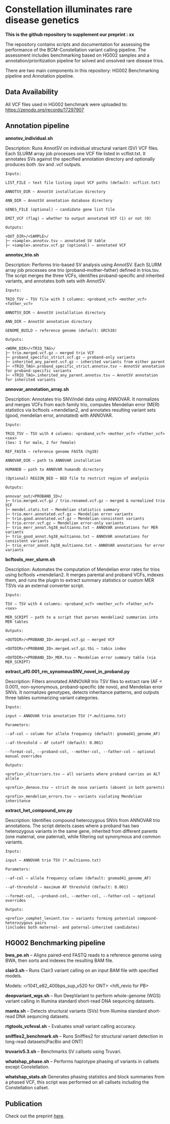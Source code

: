 # Constellation illuminates rare disease genetics

**This is the github repository to supplement our preprint : xx**

The repository contains scripts and documentation for assessing the performance of the BCM-Constellation variant calling pipeline. The assessment includes benchmarking based on HG002 samples and a annotation/prioritization pipeline for solved and unsolved rare disease trios.

There are two main components in this repository: HG002 Benchmarking pipeline and Annotation pipeline.

## Data Availability
All VCF files used in HG002 benchmark were uploaded to: https://zenodo.org/records/17297907

## Annotation pipeline

**annotsv_individual.sh**

Description:
Runs AnnotSV
 on individual structural variant (SV) VCF files. Each SLURM array job processes one VCF file listed in vcflist.txt. It annotates SVs against the specified annotation directory and optionally produces both .tsv and .vcf outputs.

```
Inputs:

LIST_FILE — text file listing input VCF paths (default: vcflist.txt)

ANNOTSV_DIR — AnnotSV installation directory

ANN_DIR — AnnotSV annotation database directory

GENES_FILE (optional) — candidate gene list file

EMIT_VCF (flag) — whether to output annotated VCF (1) or not (0)

Outputs:

<OUT_DIR>/<SAMPLE>/
├─ <sample>.annotsv.tsv — annotated SV table
├─ <sample>.annotsv.vcf.gz (optional) — annotated VCF
```


**annotsv_trio.sh**

Description:
Performs trio-based SV analysis using AnnotSV. Each SLURM array job processes one trio (proband–mother–father) defined in trios.tsv. The script merges the three VCFs, identifies proband-specific and inherited variants, and annotates both sets with AnnotSV.

```
Inputs:

TRIO_TSV — TSV file with 3 columns: <proband_vcf> <mother_vcf> <father_vcf>

ANNOTSV_DIR — AnnotSV installation directory

ANN_DIR — AnnotSV annotation directory

GENOME_BUILD — reference genome (default: GRCh38)

Outputs:

<WORK_DIR>/<TRIO_TAG>/
├─ trio.merged.vcf.gz — merged trio VCF
├─ proband_specific_strict.vcf.gz — proband-only variants
├─ inherited_any_parent.vcf.gz — inherited variants from either parent
├─ <TRIO_TAG>.proband_specific_strict.annotsv.tsv — AnnotSV annotation for proband-specific variants
├─ <TRIO_TAG>.inherited_any_parent.annotsv.tsv — AnnotSV annotation for inherited variants

```

**annovar_annotation_array.sh**

Description:
Annotates trio SNV/indel data using ANNOVAR. It normalizes and merges VCFs from each family trio, computes Mendelian error (MER) statistics via bcftools +mendelian2, and annotates resulting variant sets (good, mendelian error, annotated) with ANNOVAR.

```
Inputs:

TRIO_TSV — TSV with 4 columns: <proband_vcf> <mother_vcf> <father_vcf> <sex>
(Sex: 1 for male, 2 for female)

REF_FASTA — reference genome FASTA (hg38)

ANNOVAR_DIR — path to ANNOVAR installation

HUMANDB — path to ANNOVAR humandb directory

(Optional) REGION_BED — BED file to restrict region of analysis

Outputs:

annovar_out/<PROBAND_ID>/
├─ trio.merged.vcf.gz / trio.renamed.vcf.gz — merged & normalized trio VCF
├─ mendel.stats.txt — Mendelian statistics summary
├─ trio.merr.annotated.vcf.gz — Mendelian error variants
├─ trio.good.annotated.vcf.gz — Mendelian-consistent variants
├─ trio.error.vcf.gz — Mendelian error-only variants
├─ trio_merr_annot.hg38_multianno.txt — ANNOVAR annotations for MER variants
├─ trio_good_annot.hg38_multianno.txt — ANNOVAR annotations for consistent variants
├─ trio_error_annot.hg38_multianno.txt — ANNOVAR annotations for error variants

```

**bcftools_mer_slurm.sh**

Description:
Automates the computation of Mendelian error rates for trios using bcftools +mendelian2. It merges parental and proband VCFs, indexes them, and runs the plugin to extract summary statistics or custom MER TSVs via an external converter script.

```
Inputs:

TSV — TSV with 4 columns: <proband_vcf> <mother_vcf> <father_vcf> <sex>

MER_SCRIPT — path to a script that parses mendelian2 summaries into MER tables

Outputs:

<OUTDIR>/<PROBAND_ID>.merged.vcf.gz — merged VCF

<OUTDIR>/<PROBAND_ID>.merged.vcf.gz.tbi — tabix index

<OUTDIR>/<PROBAND_ID>_MER.tsv — Mendelian error summary table (via MER_SCRIPT)

```

**extract_af0.001_rm_synomousSNV_novel_in_proband.py**

Description:
Filters annotated ANNOVAR trio TSV files to extract rare (AF < 0.001), non-synonymous, proband-specific (de novo), and Mendelian error SNVs. It normalizes genotypes, detects inheritance patterns, and outputs three tables summarizing variant categories.

```
Inputs:

input — ANNOVAR trio annotation TSV (*.multianno.txt)

Parameters:

--af-col — column for allele frequency (default: gnomad41_genome_AF)

--af-threshold — AF cutoff (default: 0.001)

--format-col, --proband-col, --mother-col, --father-col — optional manual overrides

Outputs:

<prefix>_altcarriers.tsv — all variants where proband carries an ALT allele

<prefix>_denovo.tsv — strict de novo variants (absent in both parents)

<prefix>_mendelian_errors.tsv — variants violating Mendelian inheritance

```

**extract_het_compound_snv.py**

Description:
Identifies compound heterozygous SNVs from ANNOVAR trio annotations. The script detects cases where a proband has two heterozygous variants in the same gene, inherited from different parents (one maternal, one paternal), while filtering out synonymous and common variants.

```
Inputs:

input — ANNOVAR trio TSV (*.multianno.txt)

Parameters:

--af-col — allele frequency column (default: gnomad41_genome_AF)

--af-threshold — maximum AF threshold (default: 0.001)

--format-col, --proband-col, --mother-col, --father-col — optional overrides

Outputs:

<prefix>_comphet_lenient.tsv — variants forming potential compound-heterozygous pairs
(includes both maternal- and paternal-inherited candidates)
```

## HG002 Benchmarking pipeline

**bwa_pe.sh** – Aligns paired-end FASTQ reads to a reference genome using BWA, then sorts and indexes the resulting BAM file.

**clair3.sh** – Runs Clair3 variant calling on an input BAM file with specified models.

Models: <r1041_e82_400bps_sup_v520 for ONT> <hifi_revio for PB>

**deepvariant_wgs.sh** – Run DeepVariant to perform whole-genome (WGS) variant calling in Illumina standard short-read DNA sequncing datasets.

**manta.sh** – Detects structural variants (SVs) from Illumina standard short-read DNA sequncing datasets.

**rtgtools_vcfeval.sh** – Evaluates small variant calling accuracy.

**sniffles2_benchmark.sh** – Runs Sniffles2 for structural variant detection in long-read datasets(PacBio and ONT)

**truvariv5.3.sh** – Benchmarks SV callsets using Truvari.

**whatshap_phase.sh** – Performs haplotype phasing of variants in callsets except Constellation.

**whatshap_stats.sh**  Generates phasing statistics and block summaries from a phased VCF, this script was performed on all callsets including the Constellation callset.


## Publication
Check out the preprint [here]().
